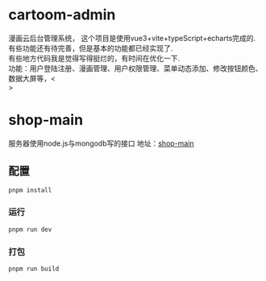 # cartoom-admin
漫画云后台管理系统，
这个项目是使用vue3+vite+typeScript+echarts完成的.<br/>
有些功能还有待完善，但是基本的功能都已经实现了.<br/>
有些地方代码我是觉得写得挺烂的，有时间在优化一下.<br/>
功能：用户登陆注册、漫画管理、用户权限管理、菜单动态添加、修改按钮颜色、数据大屏等，<<br/>>
# shop-main
服务器使用node.js与mongodb写的接口
地址：[shop-main](https://github.com/SuitThug/shop-main)

## 配置

```sh
pnpm install
```

### 运行

```sh
pnpm run dev
```

### 打包

```sh
pnpm run build
```

